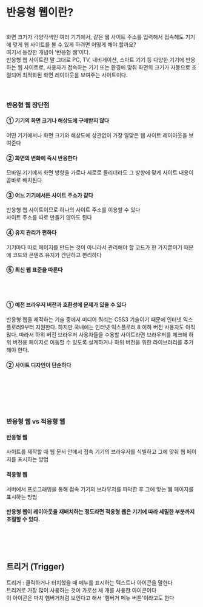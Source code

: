 <h1>반응형 웹이란?</h1><br>
화면 크기가 각양각색인 여러 기기에서, 같은 웹 사이트 주소를 입력해서 접속해도 기기에 맞게 웹 사이트를 볼 수 있게 하려면 어떻게 해야 할까요? <br>
여기서 등장한 개념이 '반응형 웹'이다. <br>
반응형 웹 사이트란 말 그대로 PC, TV, 내비게이션, 스마트 기기 등 다양한 기기에 반응하는 웹 사이트로, 사용자가 접속하는 기기 또는 환경에 맞춰 화면의 크기가 자동으로 조절되어 최적화된 화면 레이아웃을 보여주는 사이트이다. <br><br><br>

<h3>반응형 웹 장단점</h3>
<h4>① 기기의 화면 크기나 해상도에 구애받지 않다 </h4>
어떤 기기에서나 화면 크기와 해상도에 상관없이 가장 알맞은 웹 사이트 레이아웃을 보여준다<br>
<h4>② 화면의 변화에 즉시 반응한다</h4>
모바일 기기에서 화면 방향을 가로나 세로로 돌리더라도 그 방향에 맞게 사이트 내용이 곧바로 배치된다 <br>
<h4>③ 어느 기기에서든 사이트 주소가 같다</h4>
반응형 웹 사이트이므로 하나의 사이트 주소를 이용할 수 있다 <br>
사이트 주소를 따로 만들기 않아도 된다 <br>
<h4>④ 유지 관리가 편하다</h4>
기기마다 따로 페이지를 만드는 것이 아니라서 관리해야 할 코드가 한 가지뿐이기 때문에 코드와 콘텐츠 유지가 간단하고 편리하다 <br>
<h4>⑤ 최신 웹 표준을 따른다</h4><br><br>


<h4>① 예전 브라우저 버전과 호환성에 문제가 있을 수 있다</h4>
반응형 웹을 제작하는 기술 중에서 미디어 쿼리는 CSS3 기술이기 때문에 인터넷 익스플로러9부터 지원한다. 하지만 국내에는 인터넷 익스플로러 8 이하 버전 사용자도 아직 많다. 따라서 하위 버전 브라우저 사용자들을 수용할 사이트라면 브라우저를 체크해 하위 버전용 페이지로 이동할 수 있도록 설계하거나 하위 버전을 위한 라이브러리를 추가해야 한다. <br>
<h4>② 사이트 디자인이 단순하다</h4><br><br><br><br><br>


<h3>반응형 웹 vs 적응형 웹</h3>
<h4>반응형 웹</h4>
사이트를 제작할 때 웹 문서 안에서 접속 기기의 브라우저를 식별하고 그에 맞춰 웹 페이지를 표시하는 방법<br>
<h4>적응형 웹</h4>
서버에서 프로그래밍을 통해 접속 기기의 브라우저를 파악한 후 그에 맞는 웹 페이지를 표시하는 방법<br>

<h4>반응형 웹이 레이아웃을 재배치하는 정도라면 적응형 웹은 기기에 따라 세밀한 부분까지 조절할 수 있다.</h4><br><br><br>


<h2>트리거 (Trigger)</h2>
트리거 : 클릭하거나 터치했을 때 메뉴를 표시하는 텍스트나 아이콘을 말한다<br>
트리거로 가장 많이 사용하는 것이 가로선 세 개를 사용한 아이콘이다 <br>
이 아이콘은 마치 햄버거처럼 보인다고 해서 '햄버거 메뉴 버튼'이라고도 한다<br>


